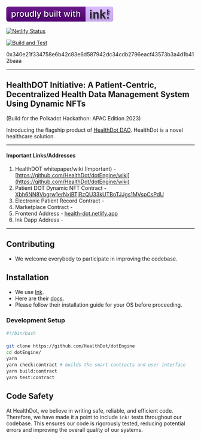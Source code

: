 [![Built with ink!](https://raw.githubusercontent.com/paritytech/ink/master/.images/badge.svg)](https://github.com/paritytech/ink)

[![Netlify Status](https://api.netlify.com/api/v1/badges/2796cdd5-c0ef-4c5f-b181-8f574741ba26/deploy-status)](https://app.netlify.com/sites/lucent-alfajores-62914d/deploys)

[![Build and Test](https://github.com/HealthDot/dotEngine/actions/workflows/Build-and-Test.yml/badge.svg)](https://github.com/HealthDot/dotEngine/actions/workflows/Build-and-Test.yml)

0x340e21f334758e6b42c83e6d587942dc34cdb2796eacf43573b3a4d1b412baaa
****

##   HealthDOT Initiative: A Patient-Centric, Decentralized Health Data Management System Using Dynamic NFTs
(Build for the Polkadot Hackathon: APAC Edition 2023)

Introducing the flagship product of [HealthDot DAO](https://health-dot.netlify.app). HealthDot is a novel healthcare solution.

****

#### Important Links/Addresses
1. HealthDOT whitepaper/wiki (Important) - [https://github.com/HealthDot/dotEngine/wiki](https://github.com/HealthDot/dotEngine/wiki)
1. Patient DOT Dynamic NFT Contract - [Xbh6NN8Vbgrw1erNxjBTjRzQU33kUTBoTJJgs1MVspCsPdU](https://shibuya.subscan.io/account/Xbh6NN8Vbgrw1erNxjBTjRzQU33kUTBoTJJgs1MVspCsPdU)
2. Electronic Patient Record Contract -
3. Marketplace Contract - 
4. Frontend Address - [health-dot.netlify.app](https://health-dot.netlify.app)
5. Ink Dapp Address - []()

****

## Contributing
- We welcome everybody to participate in improving the codebase.


## Installation
- We use [Ink](https://paritytech.github.io/ink/).
- Here are their [docs](https://use.ink/).
- Please follow their installation guide for your OS before proceeding.

### Development Setup
```sh
#!/bin/bash

git clone https://github.com/HealthDot/dotEngine
cd dotEngine/
yarn
yarn check:contract # builds the smart contracts and user interface
yarn build:contract
yarn test:contract

```

## Code Safety
At HealthDot, we believe in writing safe, reliable, and efficient code. Therefore, we have made it a point to include `ink!` tests throughout our codebase. This ensures our code is rigorously tested, reducing potential errors and improving the overall quality of our systems.
